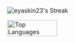 
<!--
**eyaskin23/eyaskin23** is a ✨ _special_ ✨ repository because its `README.md` (this file) appears on your GitHub profile.

Here are some ideas to get you started:

- 🔭 I’m currently working on ...
- 🌱 I’m currently learning ...
- 👯 I’m looking to collaborate on ...
- 🤔 I’m looking for help with ...
- 💬 Ask me about ...
- 📫 How to reach me: ...
- 😄 Pronouns: ...
- ⚡ Fun fact: ...
-->

![eyaskin23's Streak](https://github-readme-streak-stats.herokuapp.com/?user=eyaskin23&theme=vue-dark&hide_border=true)

<div style="display: flex; justify-content: space-between;">
    <img src="https://github-readme-stats.vercel.app/api/top-langs/?username=eyaskin23&theme=vue-dark&show_icons=true&hide_border=true&layout=compact" alt="Top Languages" width="48%" />
</div>
